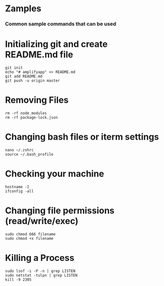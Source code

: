 # Zamples

### Common sample commands that can be used

# Initializing git and create README.md file
```
git init
echo "# amplifyapp" >> README.md
git add README.md
git push -u origin master
```

# Removing Files
```
rm -rf node_modules
rm -rf package-lock.json
```

# Changing bash files or iterm settings
```
nano ~/.zshrc
source ~/.bash_profile
```

# Checking your machine
```
hostname -I
ifconfig -all
```

# Changing file permissions (read/write/exec)
```
sudo chmod 666 filename
sudo chmod +x filename
```

# Killing a Process
```
sudo lsof -i -P -n | grep LISTEN
sudo netstat -tulpn | grep LISTEN
kill -9 2305
```
